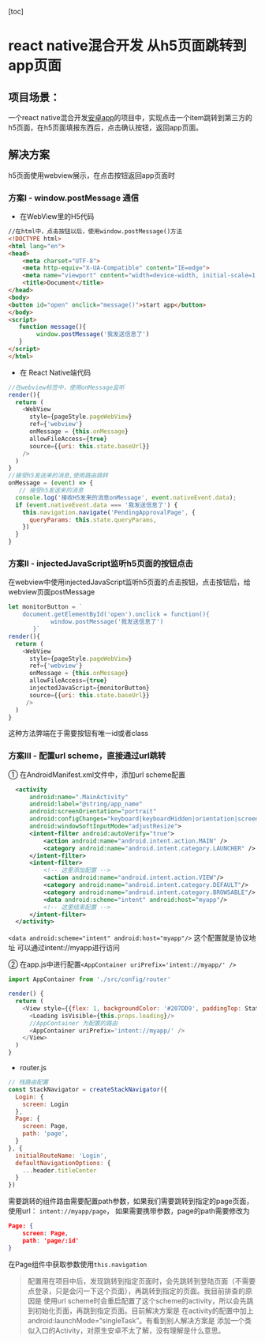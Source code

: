 [toc]

# react native混合开发 从h5页面跳转到app页面

## 项目场景：

一个react native混合开发[安卓app](https://so.csdn.net/so/search?q=安卓app&spm=1001.2101.3001.7020)的项目中，实现点击一个item跳转到第三方的h5页面，在h5页面填报东西后，点击确认按钮，返回app页面。



## 解决方案

h5页面使用webview展示，在点击按钮返回app页面时

### 方案I -  window.postMessage 通信

* 在WebView里的H5代码

```html
//在html中，点击按钮以后，使用window.postMessage()方法
<!DOCTYPE html>
<html lang="en">
<head>
    <meta charset="UTF-8">
    <meta http-equiv="X-UA-Compatible" content="IE=edge">
    <meta name="viewport" content="width=device-width, initial-scale=1.0">
    <title>Document</title>
</head>
<body>
<button id="open" onclick="message()">start app</button>
</body>
<script>
   function message(){
   		window.postMessage('我发送信息了')
   }
</script>
</html>
```
* 在 React Native端代码
```javascript
//在webview标签中，使用onMessage监听
render(){
  return (
    <WebView
      style={pageStyle.pageWebView}
      ref={'webview'}
      onMessage = {this.onMessage}
      allowFileAccess={true}
      source={{uri: this.state.baseUrl}}
    />
  )
}
//接受h5发送来的消息,使用路由跳转
onMessage = (event) => {
   // 接受h5发送来的消息
  console.log('接收H5发来的消息onMessage', event.nativeEvent.data);
  if (event.nativeEvent.data === '我发送信息了') {
    this.navigation.navigate('PendingApprovalPage', {
      queryParams: this.state.queryParams,
    })
  }
}
```
### 方案II -  injectedJavaScript监听h5页面的按钮点击

在webview中使用injectedJavaScript监听h5页面的点击按钮，点击按钮后，给webview页面postMessage
```javascript
let monitorButton = `
	document.getElementById('open').onclick = function(){
            window.postMessage('我发送信息了')
       }`
render(){
  return (
    <WebView
      style={pageStyle.pageWebView}
      ref={'webview'}
      onMessage = {this.onMessage}
      allowFileAccess={true}
      injectedJavaScript={monitorButton}
      source={{uri: this.state.baseUrl}}
     />
  )
}
```

这种方法弊端在于需要按钮有唯一id或者class 

### 方案III -  配置url scheme，直接通过url跳转

① 在AndroidManifest.xml文件中，添加url scheme配置

```xml
  <activity
      android:name=".MainActivity"
      android:label="@string/app_name"
      android:screenOrientation="portrait"
      android:configChanges="keyboard|keyboardHidden|orientation|screenSize|navigation|locale|uiMode"
      android:windowSoftInputMode="adjustResize">
      <intent-filter android:autoVerify="true">
          <action android:name="android.intent.action.MAIN" />
          <category android:name="android.intent.category.LAUNCHER" />
      </intent-filter>
      <intent-filter>
          <!-- 这里添加配置 -->
          <action android:name="android.intent.action.VIEW"/>
          <category android:name="android.intent.category.DEFAULT"/>
          <category android:name="android.intent.category.BROWSABLE"/>
          <data android:scheme="intent" android:host="myapp"/>
          <!-- 这里结束配置 -->
      </intent-filter>
  </activity>
```

`<data android:scheme="intent" android:host="myapp"/>`
这个配置就是协议地址 可以通过intent://myapp进行访问

② 在app.js中进行配置`<AppContainer uriPrefix='intent://myapp/' />`

```javascript
import AppContainer from './src/config/router'

render() {
  return (
    <View style={{flex: 1, backgroundColor: '#207DD9', paddingTop: StatusBar.currentHeight}}>
      <Loading isVisible={this.props.loading}/>
      //AppContainer 为配置的路由
      <AppContainer uriPrefix='intent://myapp/' />
    </View>
  )
}
```

* router.js

```js
// 栈路由配置
const StackNavigator = createStackNavigator({
  Login: {
    screen: Login
  },
  Page: {
    screen: Page,
    path: 'page',
  }
}, {
  initialRouteName: 'Login',
  defaultNavigationOptions: {
    ...header.titleCenter
  }
})
```

需要跳转的组件路由需要配置path参数，如果我们需要跳转到指定的page页面，使用url：
`intent://myapp/page`， 如果需要携带参数，page的path需要修改为 
```json
Page: {
	screen: Page,
	path: 'page/:id'
}
```

在Page组件中获取参数使用`this.navigation`

>配置用在项目中后，发现跳转到指定页面时，会先跳转到登陆页面（不需要点登录，只是会闪一下这个页面），再跳转到指定的页面。我目前排查的原因是 使用url scheme时会重启配置了这个scheme的activity，所以会先跳到初始化页面，再跳到指定页面。目前解决方案是 在activity的配置中加上android:launchMode=“singleTask”。有看到别人解决方案是 添加一个类似入口的Activity，对原生安卓不太了解，没有理解是什么意思。
